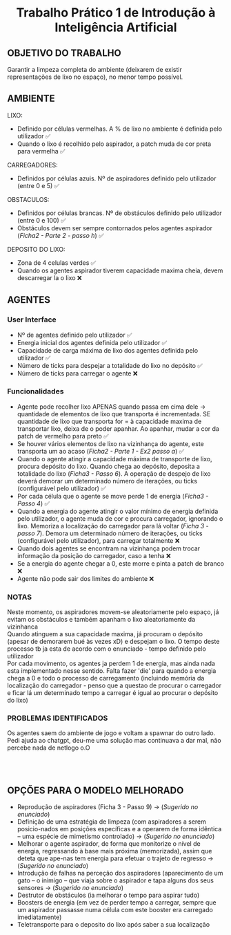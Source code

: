 # <div align="center">Trabalho Prático 1 de Introdução à Inteligência Artificial </div>  

## OBJETIVO DO TRABALHO
Garantir a limpeza completa do ambiente (deixarem de existir representações de lixo no espaço), no menor tempo possível.

## AMBIENTE
LIXO: 
- Definido por células vermelhas. A % de lixo no ambiente é definida pelo utilizador ✅
- Quando o lixo é recolhido pelo aspirador, a patch muda de cor preta para vermelha ✅

CARREGADORES:
- Definidos por células azuis. Nº de aspiradores definido pelo utilizador (entre 0 e 5) ✅

OBSTACULOS:
- Definidos por células brancas. Nº de obstáculos definido pelo utilizador (entre 0 e 100) ✅
- Obstáculos devem ser sempre contornados pelos agentes aspirador (_Ficha2 - Parte 2 - passo h_) ✅

DEPOSITO DO LIXO:
- Zona de 4 celulas verdes ✅
- Quando os agentes aspirador tiverem capacidade maxima cheia, devem descarregar la o lixo ❌




## AGENTES
### User Interface
- Nº de agentes definido pelo utilizador ✅
- Energia inicial dos agentes definida pelo utilizador ✅
- Capacidade de carga máxima de lixo dos agentes definida pelo utilizador ✅
- Número de ticks para despejar a totalidade do lixo no depósito ✅
- Número de ticks para carregar o agente ❌

### Funcionalidades
- Agente pode recolher lixo APENAS quando passa em cima dele -> quantidade de elementos de lixo que transporta é incrementada. SE quantidade de lixo que transporta for = à capacidade maxima de transportar lixo, deixa de o poder apanhar. Ao apanhar, mudar a cor da patch de vermelho para preto ✅
- Se houver vários elementos de lixo na vizinhança do agente, este transporta um ao acaso (_Ficha2 - Parte 1 - Ex2 passo a_) ✅
- Quando o agente atingir a capacidade máxima de transporte de lixo, procura depósito do lixo. Quando chega ao depósito, deposita a totalidade do lixo (_Ficha3 - Passo 6_). A operação de despejo de lixo deverá demorar um determinado número de iterações, ou ticks (configurável pelo utilizador) ✅
- Por cada célula que o agente se move perde 1 de energia  (_Ficha3 - Passo 4_) ✅
- Quando a energia do agente atingir o valor mínimo de energia definida pelo utilizador, o agente muda de cor e procura carregador, ignorando o lixo. Memoriza a localização do carregador para lá voltar (_Ficha 3 - passo 7_). Demora um determinado número de iterações, ou ticks (configurável pelo utilizador), para carregar totalmente ❌
- Quando dois agentes se encontram na vizinhança podem trocar informação da posição do carregador, caso a tenha ❌
- Se a energia do agente chegar a 0, este morre e pinta a patch de branco ❌
- Agente não pode sair dos limites do ambiente ❌


### NOTAS
Neste momento, os aspiradores movem-se aleatoriamente pelo espaço, já evitam os obstáculos e também apanham o lixo aleatoriamente da vizinhanca</br>
Quando atinguem a sua capacidade maxima, já procuram o depósito (apesar de demorarem bué às vezes xD) e despejam o lixo. O tempo deste processo tb ja esta de acordo com o enunciado - tempo definido pelo utilizador</br>
Por cada movimento, os agentes ja perdem 1 de energia, mas ainda nada esta implementado nesse sentido. Falta fazer 'die' para quando a energia chega a 0 e todo o processo de carregamento (incluindo memória da localização do carregador - penso que a questao de procurar o carregador e ficar lá um determinado tempo a carregar é igual ao procurar o depósito do lixo)

### PROBLEMAS IDENTIFICADOS
Os agentes saem do ambiente de jogo e voltam a spawnar do outro lado. Pedi ajuda ao chatgpt, deu-me uma solução mas continuava a dar mal, não percebe nada de netlogo o.O

</br>
</br>

## OPÇÕES PARA O MODELO MELHORADO
- Reprodução de aspiradores (Ficha 3 - Passo 9) -> (_Sugerido no enunciado_)
- Definição de uma estratégia de limpeza (com aspiradores a serem posicio-nados em posições específicas e a operarem de forma idêntica – uma espécie de mimetismo controlado) -> (_Sugerido no enunciado_)
- Melhorar o agente aspirador, de forma que monitorize o nível de energia, regressando à base mais próxima (memorizada), assim que deteta que ape-nas tem energia para efetuar o trajeto de regresso -> (_Sugerido no enunciado_)
- Introdução de falhas na perceção dos aspiradores (aparecimento de um gato – o inimigo – que viaja sobre o aspirador e tapa alguns dos seus sensores -> (_Sugerido no enunciado_)
- Destrutor de obstáculos (ia melhorar o tempo para aspirar tudo)
- Boosters de energia (em vez de perder tempo a carregar, sempre que um aspirador passasse numa célula com este booster era carregado imediatamente)
- Teletransporte para o deposito do lixo após saber a sua localização




